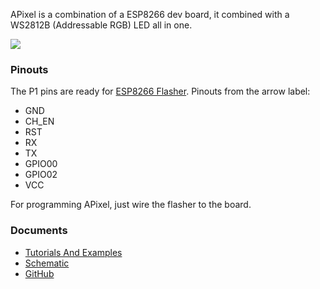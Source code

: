 APixel is a combination of a ESP8266 dev board, it combined with a
WS2812B (Addressable RGB) LED all in one.

<img src="//i1.aprbrother.com/apixel-3.jpg-320.jpg">

### Pinouts

The P1 pins are ready for [ESP8266
Flasher](ESP8266_Flasher.md). Pinouts from the arrow label:

  - GND
  - CH_EN
  - RST
  - RX
  - TX
  - GPIO00
  - GPIO02
  - VCC

For programming APixel, just wire the flasher to the board.

### Documents

  - [Tutorials And
    Examples](APixel_Tutorial.md)
  - [Schematic](https://github.com/AprilBrother/APixel/blob/master/hardware/schematic.pdf)
  - [GitHub](https://github.com/AprilBrother/APixel)
